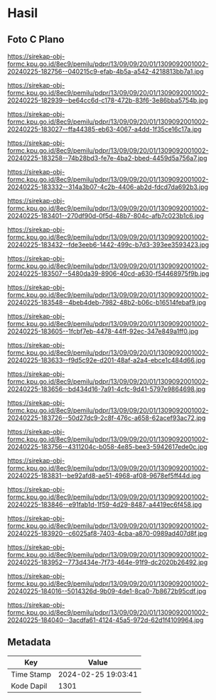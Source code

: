 # Hasil

## Foto C Plano

https://sirekap-obj-formc.kpu.go.id/8ec9/pemilu/pdpr/13/09/09/20/01/1309092001002-20240225-182756--040215c9-efab-4b5a-a542-4218813bb7a1.jpg

https://sirekap-obj-formc.kpu.go.id/8ec9/pemilu/pdpr/13/09/09/20/01/1309092001002-20240225-182939--be64cc6d-c178-472b-83f6-3e86bba5754b.jpg

https://sirekap-obj-formc.kpu.go.id/8ec9/pemilu/pdpr/13/09/09/20/01/1309092001002-20240225-183027--ffa44385-eb63-4067-a4dd-1f35ce16c17a.jpg

https://sirekap-obj-formc.kpu.go.id/8ec9/pemilu/pdpr/13/09/09/20/01/1309092001002-20240225-183258--74b28bd3-fe7e-4ba2-bbed-4459d5a756a7.jpg

https://sirekap-obj-formc.kpu.go.id/8ec9/pemilu/pdpr/13/09/09/20/01/1309092001002-20240225-183332--314a3b07-4c2b-4406-ab2d-fdcd7da692b3.jpg

https://sirekap-obj-formc.kpu.go.id/8ec9/pemilu/pdpr/13/09/09/20/01/1309092001002-20240225-183401--270df90d-0f5d-48b7-804c-afb7c023b1c6.jpg

https://sirekap-obj-formc.kpu.go.id/8ec9/pemilu/pdpr/13/09/09/20/01/1309092001002-20240225-183432--fde3eeb6-1442-499c-b7d3-393ee3593423.jpg

https://sirekap-obj-formc.kpu.go.id/8ec9/pemilu/pdpr/13/09/09/20/01/1309092001002-20240225-183507--5480da39-8906-40cd-a630-f54468975f9b.jpg

https://sirekap-obj-formc.kpu.go.id/8ec9/pemilu/pdpr/13/09/09/20/01/1309092001002-20240225-183548--4beb4deb-7982-48b2-b06c-b16514febaf9.jpg

https://sirekap-obj-formc.kpu.go.id/8ec9/pemilu/pdpr/13/09/09/20/01/1309092001002-20240225-183605--1fcbf7eb-4478-44ff-92ec-347e849a1ff0.jpg

https://sirekap-obj-formc.kpu.go.id/8ec9/pemilu/pdpr/13/09/09/20/01/1309092001002-20240225-183633--f9d5c92e-d201-48af-a2a4-ebce1c484d66.jpg

https://sirekap-obj-formc.kpu.go.id/8ec9/pemilu/pdpr/13/09/09/20/01/1309092001002-20240225-183656--bd434d16-7a91-4cfc-9d41-5797e9864698.jpg

https://sirekap-obj-formc.kpu.go.id/8ec9/pemilu/pdpr/13/09/09/20/01/1309092001002-20240225-183726--50d27dc9-2c8f-476c-a658-62acef93ac72.jpg

https://sirekap-obj-formc.kpu.go.id/8ec9/pemilu/pdpr/13/09/09/20/01/1309092001002-20240225-183756--4311204c-b058-4e85-bee3-5942617ede0c.jpg

https://sirekap-obj-formc.kpu.go.id/8ec9/pemilu/pdpr/13/09/09/20/01/1309092001002-20240225-183831--be92afd8-ae51-4968-af08-9678ef5ff44d.jpg

https://sirekap-obj-formc.kpu.go.id/8ec9/pemilu/pdpr/13/09/09/20/01/1309092001002-20240225-183846--e91fab1d-1f59-4d29-8487-a4419ec6f458.jpg

https://sirekap-obj-formc.kpu.go.id/8ec9/pemilu/pdpr/13/09/09/20/01/1309092001002-20240225-183920--c6025af8-7403-4cba-a870-0989ad407d8f.jpg

https://sirekap-obj-formc.kpu.go.id/8ec9/pemilu/pdpr/13/09/09/20/01/1309092001002-20240225-183952--773d434e-7f73-464e-91f9-dc2020b26492.jpg

https://sirekap-obj-formc.kpu.go.id/8ec9/pemilu/pdpr/13/09/09/20/01/1309092001002-20240225-184016--5014326d-9b09-4de1-8ca0-7b8672b95cdf.jpg

https://sirekap-obj-formc.kpu.go.id/8ec9/pemilu/pdpr/13/09/09/20/01/1309092001002-20240225-184040--3acdfa61-4124-45a5-972d-62d1f4109964.jpg


## Metadata

| Key        | Value               |
| ---------- | ------------------- |
| Time Stamp | 2024-02-25 19:03:41 |
| Kode Dapil | 1301                |



